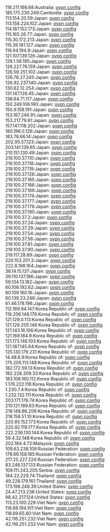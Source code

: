 118.211.166.68:Australia: [ovpn config](vpn/118_211_166_68.ovpn)  
185.175.230.249:Cambodia: [ovpn config](vpn/185_175_230_249.ovpn)  
113.154.20.59:Japan: [ovpn config](vpn/113_154_20_59.ovpn)  
113.158.224.102:Japan: [ovpn config](vpn/113_158_224_102.ovpn)  
114.187.152.173:Japan: [ovpn config](vpn/114_187_152_173.ovpn)  
115.165.26.77:Japan: [ovpn config](vpn/115_165_26_77.ovpn)  
115.30.172.213:Japan: [ovpn config](vpn/115_30_172_213.ovpn)  
115.39.181.127:Japan: [ovpn config](vpn/115_39_181_127.ovpn)  
116.94.194.9:Japan: [ovpn config](vpn/116_94_194_9.ovpn)  
121.107.139.126:Japan: [ovpn config](vpn/121_107_139_126.ovpn)  
126.1.58.195:Japan: [ovpn config](vpn/126_1_58_195.ovpn)  
126.227.76.159:Japan: [ovpn config](vpn/126_227_76_159.ovpn)  
126.59.251.102:Japan: [ovpn config](vpn/126_59_251_102.ovpn)  
126.78.27.245:Japan: [ovpn config](vpn/126_78_27_245.ovpn)  
126.92.237.140:Japan: [ovpn config](vpn/126_92_237_140.ovpn)  
130.62.12.254:Japan: [ovpn config](vpn/130_62_12_254.ovpn)  
131.147.139.45:Japan: [ovpn config](vpn/131_147_139_45.ovpn)  
138.64.71.117:Japan: [ovpn config](vpn/138_64_71_117.ovpn)  
150.249.106.180:Japan: [ovpn config](vpn/150_249_106_180.ovpn)  
150.9.158.191:Japan: [ovpn config](vpn/150_9_158_191.ovpn)  
153.167.246.91:Japan: [ovpn config](vpn/153_167_246_91.ovpn)  
153.217.79.61:Japan: [ovpn config](vpn/153_217_79_61.ovpn)  
157.147.118.202:Japan: [ovpn config](vpn/157_147_118_202.ovpn)  
180.196.0.126:Japan: [ovpn config](vpn/180_196_0_126.ovpn)  
183.76.66.14:Japan: [ovpn config](vpn/183_76_66_14.ovpn)  
202.95.57.123:Japan: [ovpn config](vpn/202_95_57_123.ovpn)  
203.141.139.65:Japan: [ovpn config](vpn/203_141_139_65.ovpn)  
210.151.130.49:Japan: [ovpn config](vpn/210_151_130_49.ovpn)  
219.100.37.110:Japan: [ovpn config](vpn/219_100_37_110.ovpn)  
219.100.37.118:Japan: [ovpn config](vpn/219_100_37_118.ovpn)  
219.100.37.119:Japan: [ovpn config](vpn/219_100_37_119.ovpn)  
219.100.37.126:Japan: [ovpn config](vpn/219_100_37_126.ovpn)  
219.100.37.165:Japan: [ovpn config](vpn/219_100_37_165.ovpn)  
219.100.37.166:Japan: [ovpn config](vpn/219_100_37_166.ovpn)  
219.100.37.169:Japan: [ovpn config](vpn/219_100_37_169.ovpn)  
219.100.37.174:Japan: [ovpn config](vpn/219_100_37_174.ovpn)  
219.100.37.177:Japan: [ovpn config](vpn/219_100_37_177.ovpn)  
219.100.37.179:Japan: [ovpn config](vpn/219_100_37_179.ovpn)  
219.100.37.190:Japan: [ovpn config](vpn/219_100_37_190.ovpn)  
219.100.37.2:Japan: [ovpn config](vpn/219_100_37_2.ovpn)  
219.100.37.24:Japan: [ovpn config](vpn/219_100_37_24.ovpn)  
219.100.37.29:Japan: [ovpn config](vpn/219_100_37_29.ovpn)  
219.100.37.54:Japan: [ovpn config](vpn/219_100_37_54.ovpn)  
219.100.37.56:Japan: [ovpn config](vpn/219_100_37_56.ovpn)  
219.100.37.81:Japan: [ovpn config](vpn/219_100_37_81.ovpn)  
219.100.37.90:Japan: [ovpn config](vpn/219_100_37_90.ovpn)  
219.117.28.89:Japan: [ovpn config](vpn/219_117_28_89.ovpn)  
220.153.201.3:Japan: [ovpn config](vpn/220_153_201_3.ovpn)  
222.8.198.164:Japan: [ovpn config](vpn/222_8_198_164.ovpn)  
36.14.15.137:Japan: [ovpn config](vpn/36_14_15_137.ovpn)  
39.110.137.186:Japan: [ovpn config](vpn/39_110_137_186.ovpn)  
59.134.13.182:Japan: [ovpn config](vpn/59_134_13_182.ovpn)  
60.108.192.62:Japan: [ovpn config](vpn/60_108_192_62.ovpn)  
60.109.160.16:Japan: [ovpn config](vpn/60_109_160_16.ovpn)  
60.139.23.246:Japan: [ovpn config](vpn/60_139_23_246.ovpn)  
61.46.178.196:Japan: [ovpn config](vpn/61_46_178_196.ovpn)  
112.169.94.147:Korea Republic of: [ovpn config](vpn/112_169_94_147.ovpn)  
119.206.148.176:Korea Republic of: [ovpn config](vpn/119_206_148_176.ovpn)  
121.129.0.113:Korea Republic of: [ovpn config](vpn/121_129_0_113.ovpn)  
121.129.205.146:Korea Republic of: [ovpn config](vpn/121_129_205_146.ovpn)  
121.143.16.106:Korea Republic of: [ovpn config](vpn/121_143_16_106.ovpn)  
121.169.184.9:Korea Republic of: [ovpn config](vpn/121_169_184_9.ovpn)  
121.173.146.103:Korea Republic of: [ovpn config](vpn/121_173_146_103.ovpn)  
121.187.145.64:Korea Republic of: [ovpn config](vpn/121_187_145_64.ovpn)  
125.130.179.231:Korea Republic of: [ovpn config](vpn/125_130_179_231.ovpn)  
14.48.6.9:Korea Republic of: [ovpn config](vpn/14_48_6_9.ovpn)  
175.205.113.148:Korea Republic of: [ovpn config](vpn/175_205_113_148.ovpn)  
182.172.59.13:Korea Republic of: [ovpn config](vpn/182_172_59_13.ovpn)  
182.228.209.33:Korea Republic of: [ovpn config](vpn/182_228_209_33.ovpn)  
183.108.160.112:Korea Republic of: [ovpn config](vpn/183_108_160_112.ovpn)  
1.176.222.116:Korea Republic of: [ovpn config](vpn/1_176_222_116.ovpn)  
1.230.7.4:Korea Republic of: [ovpn config](vpn/1_230_7_4.ovpn)  
1.232.132.111:Korea Republic of: [ovpn config](vpn/1_232_132_111.ovpn)  
203.171.176.74:Korea Republic of: [ovpn config](vpn/203_171_176_74.ovpn)  
210.121.189.63:Korea Republic of: [ovpn config](vpn/210_121_189_63.ovpn)  
218.148.86.206:Korea Republic of: [ovpn config](vpn/218_148_86_206.ovpn)  
218.158.51.10:Korea Republic of: [ovpn config](vpn/218_158_51_10.ovpn)  
220.85.152.173:Korea Republic of: [ovpn config](vpn/220_85_152_173.ovpn)  
220.92.119.177:Korea Republic of: [ovpn config](vpn/220_92_119_177.ovpn)  
222.236.130.144:Korea Republic of: [ovpn config](vpn/222_236_130_144.ovpn)  
59.4.32.148:Korea Republic of: [ovpn config](vpn/59_4_32_148.ovpn)  
202.184.4.72:Malaysia: [ovpn config](vpn/202_184_4_72.ovpn)  
109.63.238.109:Russian Federation: [ovpn config](vpn/109_63_238_109.ovpn)  
178.66.158.185:Russian Federation: [ovpn config](vpn/178_66_158_185.ovpn)  
217.25.227.224:Russian Federation: [ovpn config](vpn/217_25_227_224.ovpn)  
83.246.137.133:Russian Federation: [ovpn config](vpn/83_246_137_133.ovpn)  
109.111.243.205:Serbia: [ovpn config](vpn/109_111_243_205.ovpn)  
184.22.229.74:Thailand: [ovpn config](vpn/184_22_229_74.ovpn)  
49.228.179.161:Thailand: [ovpn config](vpn/49_228_179_161.ovpn)  
173.198.248.39:United States: [ovpn config](vpn/173_198_248_39.ovpn)  
24.47.213.236:United States: [ovpn config](vpn/24_47_213_236.ovpn)  
98.42.217.124:United States: [ovpn config](vpn/98_42_217_124.ovpn)  
113.23.100.229:Viet Nam: [ovpn config](vpn/113_23_100_229.ovpn)  
118.68.194.101:Viet Nam: [ovpn config](vpn/118_68_194_101.ovpn)  
118.69.65.60:Viet Nam: [ovpn config](vpn/118_69_65_60.ovpn)  
42.116.251.232:Viet Nam: [ovpn config](vpn/42_116_251_232.ovpn)  
42.116.251.232:Viet Nam: [ovpn config](vpn/42_116_251_232.ovpn)  
